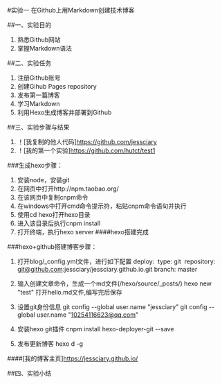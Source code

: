#实验一 在Github上用Markdown创建技术博客

##一、实验目的
1.	熟悉Github网站
2.	掌握Markdown语法

##二、实验任务
1.	注册Github账号
2.	创建Gihub Pages repository
3. 	发布第一篇博客
4.	学习Markdown
5.	利用Hexo生成博客并部署到Github

##三、实验步骤与结果
1. ！[我复制的他人代码]https://github.com/jessciary
2. ！[我的第一个实验]https://github.com/hutct/test1

###生成hexo步骤：
1. 安装node，安装git
2. 在网页中打开http://npm.taobao.org/
3. 在该网页中复制cnpm命令
4. 在windows中打开cmd命令提示符，粘贴cnpm命令语句并执行
5. 使用cd hexo打开hexo目录
6. 进入该目录后执行cnpm install
7. 打开终端，执行hexo server
####hexo搭建完成

###hexo+github搭建博客步骤：
1. 打开blog/_config.yml文件，进行如下配置
 deploy:
  type: git
  repository: git@github.com:jessciary/jessciary.github.io.git
 branch: master

2. 输入创建文章命令，生成一个md文件(/hexo/source/_posts/)
 hexo new "test"
 打开hello.md文件,编写完后保存

3. 设置git身份信息
 git config --global user.name "jessciary"
 git config --global user.name "10254116623@qq.com"
 
4. 安装hexo git插件
 cnpm install hexo-deployer-git --save
 
5. 发布更新博客
 hexo d -g
 
####[我的博客主页]https://jessciary.github.io/
 
##四、实验小结
